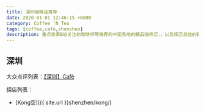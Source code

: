 ```yaml
---
title: 深圳咖啡店推荐
date: 2020-01-01 12:46:15 +0800
category: Coffee ‘N Tea
tags: [coffee,cafe,shenzhen]
description: 重点收录B站关注的咖啡师等推荐的中国各地的精品咖啡店，，以及探店总结的链接。
---
```


## 深圳

大众点评列表：[【深圳】Cafè](https://h5.dianping.com/app/usercenter/myfavoritebumdetail.html?albumId=5370516)

探店列表：
* [Kong空]({{ site.url }}shenzhen/kong/)